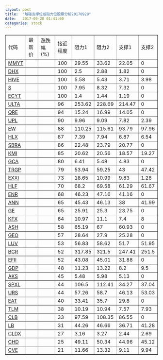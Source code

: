 ```yaml
---
layout: post
title:  "触碰支撑位或阻力位股票分析20170928"
date:   2017-09-28 01:41:00
categories: stock
---
```

<script type="text/javascript">
var stockList = []
stockList.push('gb_mmyt');
stockList.push('gb_dhx');
stockList.push('gb_hive');
stockList.push('gb_s');
stockList.push('gb_ecyt');
stockList.push('gb_ulta');
stockList.push('gb_qre');
stockList.push('gb_upl');
stockList.push('gb_ew');
stockList.push('gb_hlx');
stockList.push('gb_sbra');
stockList.push('gb_kmi');
stockList.push('gb_gca');
stockList.push('gb_trgp');
stockList.push('gb_exxi');
stockList.push('gb_hlf');
stockList.push('gb_enr');
stockList.push('gb_ann');
stockList.push('gb_ge');
stockList.push('gb_kfx');
stockList.push('gb_ash');
stockList.push('gb_geo');
stockList.push('gb_luv');
stockList.push('gb_bcr');
stockList.push('gb_efii');
stockList.push('gb_gdp');
stockList.push('gb_aks');
stockList.push('gb_spxl');
stockList.push('gb_urs');
stockList.push('gb_eat');
stockList.push('gb_tlm');
stockList.push('gb_clb');
stockList.push('gb_lb');
stockList.push('gb_cldx');
stockList.push('gb_chd');
stockList.push('gb_cve');
</script>
<table border="1">
 <tr>
 <td>代码</td>
 <td>最新价</td>
 <td>涨跌幅(%)</td>
 <td>接近程度</td>
 <td>阻力1</td>
 <td>阻力2</td>
 <td>支撑1</td>
 <td>支撑2</td>
</tr>
  <tr id="mmyt" class="red">
  <td><a href="http://stock.finance.sina.com.cn/usstock/quotes/MMYT.html" target="_blank">MMYT</a></td><td></td><td></td><td>100</td><td>29.55</td><td>33.62</td><td>22.05</td><td>0</td></tr>
  <tr id="dhx" class="red">
  <td><a href="http://stock.finance.sina.com.cn/usstock/quotes/DHX.html" target="_blank">DHX</a></td><td></td><td></td><td>100</td><td>2.5</td><td>2.88</td><td>1.82</td><td>0</td></tr>
  <tr id="hive" class="green">
  <td><a href="http://stock.finance.sina.com.cn/usstock/quotes/HIVE.html" target="_blank">HIVE</a></td><td></td><td></td><td>100</td><td>5.58</td><td>5.43</td><td>3.71</td><td>3.98</td></tr>
  <tr id="s" class="red">
  <td><a href="http://stock.finance.sina.com.cn/usstock/quotes/S.html" target="_blank">S</a></td><td></td><td></td><td>100</td><td>7.95</td><td>8.32</td><td>7.32</td><td>0</td></tr>
  <tr id="ecyt" class="red">
  <td><a href="http://stock.finance.sina.com.cn/usstock/quotes/ECYT.html" target="_blank">ECYT</a></td><td></td><td></td><td>100</td><td>1.4</td><td>1.44</td><td>1.19</td><td>0</td></tr>
  <tr id="ulta" class="red">
  <td><a href="http://stock.finance.sina.com.cn/usstock/quotes/ULTA.html" target="_blank">ULTA</a></td><td></td><td></td><td>96</td><td>253.62</td><td>228.69</td><td>214.47</td><td>0</td></tr>
  <tr id="qre" class="red">
  <td><a href="http://stock.finance.sina.com.cn/usstock/quotes/QRE.html" target="_blank">QRE</a></td><td></td><td></td><td>94</td><td>15.24</td><td>16.99</td><td>14.05</td><td>0</td></tr>
  <tr id="upl" class="red">
  <td><a href="http://stock.finance.sina.com.cn/usstock/quotes/UPL.html" target="_blank">UPL</a></td><td></td><td></td><td>90</td><td>9.96</td><td>9.09</td><td>7.82</td><td>2.39</td></tr>
  <tr id="ew" class="red">
  <td><a href="http://stock.finance.sina.com.cn/usstock/quotes/EW.html" target="_blank">EW</a></td><td></td><td></td><td>88</td><td>110.25</td><td>115.61</td><td>93.79</td><td>97.96</td></tr>
  <tr id="hlx" class="red">
  <td><a href="http://stock.finance.sina.com.cn/usstock/quotes/HLX.html" target="_blank">HLX</a></td><td></td><td></td><td>87</td><td>7.39</td><td>7.94</td><td>6.87</td><td>6.54</td></tr>
  <tr id="sbra" class="green">
  <td><a href="http://stock.finance.sina.com.cn/usstock/quotes/SBRA.html" target="_blank">SBRA</a></td><td></td><td></td><td>86</td><td>22.48</td><td>23.79</td><td>20.77</td><td>0</td></tr>
  <tr id="kmi" class="green">
  <td><a href="http://stock.finance.sina.com.cn/usstock/quotes/KMI.html" target="_blank">KMI</a></td><td></td><td></td><td>85</td><td>20.62</td><td>20.56</td><td>18.57</td><td>19.27</td></tr>
  <tr id="gca" class="green">
  <td><a href="http://stock.finance.sina.com.cn/usstock/quotes/GCA.html" target="_blank">GCA</a></td><td></td><td></td><td>80</td><td>6.41</td><td>5.48</td><td>4.83</td><td>0</td></tr>
  <tr id="trgp" class="green">
  <td><a href="http://stock.finance.sina.com.cn/usstock/quotes/TRGP.html" target="_blank">TRGP</a></td><td></td><td></td><td>79</td><td>53.94</td><td>59.25</td><td>43</td><td>47.42</td></tr>
  <tr id="exxi" class="red">
  <td><a href="http://stock.finance.sina.com.cn/usstock/quotes/EXXI.html" target="_blank">EXXI</a></td><td></td><td></td><td>73</td><td>18.65</td><td>10.99</td><td>9.83</td><td>1.28</td></tr>
  <tr id="hlf" class="red">
  <td><a href="http://stock.finance.sina.com.cn/usstock/quotes/HLF.html" target="_blank">HLF</a></td><td></td><td></td><td>70</td><td>68.2</td><td>69.58</td><td>61.29</td><td>61.67</td></tr>
  <tr id="enr" class="red">
  <td><a href="http://stock.finance.sina.com.cn/usstock/quotes/ENR.html" target="_blank">ENR</a></td><td></td><td></td><td>68</td><td>46.23</td><td>47.16</td><td>41.16</td><td>0</td></tr>
  <tr id="ann" class="red">
  <td><a href="http://stock.finance.sina.com.cn/usstock/quotes/ANN.html" target="_blank">ANN</a></td><td></td><td></td><td>65</td><td>45.43</td><td>46.13</td><td>38</td><td>41.99</td></tr>
  <tr id="ge" class="red">
  <td><a href="http://stock.finance.sina.com.cn/usstock/quotes/GE.html" target="_blank">GE</a></td><td></td><td></td><td>65</td><td>25.91</td><td>25.3</td><td>23.75</td><td>0</td></tr>
  <tr id="kfx" class="green">
  <td><a href="http://stock.finance.sina.com.cn/usstock/quotes/KFX.html" target="_blank">KFX</a></td><td></td><td></td><td>64</td><td>10.97</td><td>11.1</td><td>7.4</td><td>8</td></tr>
  <tr id="ash" class="green">
  <td><a href="http://stock.finance.sina.com.cn/usstock/quotes/ASH.html" target="_blank">ASH</a></td><td></td><td></td><td>58</td><td>65.19</td><td>67</td><td>60.93</td><td>0</td></tr>
  <tr id="geo" class="green">
  <td><a href="http://stock.finance.sina.com.cn/usstock/quotes/GEO.html" target="_blank">GEO</a></td><td></td><td></td><td>57</td><td>28.64</td><td>27.9</td><td>25.28</td><td>0</td></tr>
  <tr id="luv" class="red">
  <td><a href="http://stock.finance.sina.com.cn/usstock/quotes/LUV.html" target="_blank">LUV</a></td><td></td><td></td><td>53</td><td>56.83</td><td>58.62</td><td>51.7</td><td>51.95</td></tr>
  <tr id="bcr" class="green">
  <td><a href="http://stock.finance.sina.com.cn/usstock/quotes/BCR.html" target="_blank">BCR</a></td><td></td><td></td><td>52</td><td>317.85</td><td>321.5</td><td>247.41</td><td>251.5</td></tr>
  <tr id="efii" class="green">
  <td><a href="http://stock.finance.sina.com.cn/usstock/quotes/EFII.html" target="_blank">EFII</a></td><td></td><td></td><td>52</td><td>43.08</td><td>45.01</td><td>31.88</td><td>0</td></tr>
  <tr id="gdp" class="green">
  <td><a href="http://stock.finance.sina.com.cn/usstock/quotes/GDP.html" target="_blank">GDP</a></td><td></td><td></td><td>48</td><td>11.23</td><td>13.22</td><td>8.2</td><td>9.5</td></tr>
  <tr id="aks" class="red">
  <td><a href="http://stock.finance.sina.com.cn/usstock/quotes/AKS.html" target="_blank">AKS</a></td><td></td><td></td><td>45</td><td>5.48</td><td>5.98</td><td>5.13</td><td>0</td></tr>
  <tr id="spxl" class="green">
  <td><a href="http://stock.finance.sina.com.cn/usstock/quotes/SPXL.html" target="_blank">SPXL</a></td><td></td><td></td><td>44</td><td>106.5</td><td>112.41</td><td>34.27</td><td>37.04</td></tr>
  <tr id="urs" class="green">
  <td><a href="http://stock.finance.sina.com.cn/usstock/quotes/URS.html" target="_blank">URS</a></td><td></td><td></td><td>44</td><td>57.26</td><td>58.7</td><td>46.13</td><td>53.03</td></tr>
  <tr id="eat" class="red">
  <td><a href="http://stock.finance.sina.com.cn/usstock/quotes/EAT.html" target="_blank">EAT</a></td><td></td><td></td><td>40</td><td>33.41</td><td>35.7</td><td>29.8</td><td>0</td></tr>
  <tr id="tlm" class="green">
  <td><a href="http://stock.finance.sina.com.cn/usstock/quotes/TLM.html" target="_blank">TLM</a></td><td></td><td></td><td>38</td><td>10.19</td><td>10.94</td><td>7.57</td><td>7.93</td></tr>
  <tr id="clb" class="red">
  <td><a href="http://stock.finance.sina.com.cn/usstock/quotes/CLB.html" target="_blank">CLB</a></td><td></td><td></td><td>33</td><td>97.59</td><td>108.35</td><td>86.55</td><td>0</td></tr>
  <tr id="lb" class="green">
  <td><a href="http://stock.finance.sina.com.cn/usstock/quotes/LB.html" target="_blank">LB</a></td><td></td><td></td><td>31</td><td>44.26</td><td>46.66</td><td>36.71</td><td>41.28</td></tr>
  <tr id="cldx" class="green">
  <td><a href="http://stock.finance.sina.com.cn/usstock/quotes/CLDX.html" target="_blank">CLDX</a></td><td></td><td></td><td>27</td><td>3.16</td><td>3.27</td><td>2.44</td><td>2.69</td></tr>
  <tr id="chd" class="red">
  <td><a href="http://stock.finance.sina.com.cn/usstock/quotes/CHD.html" target="_blank">CHD</a></td><td></td><td></td><td>25</td><td>49.11</td><td>50.34</td><td>44.96</td><td>45.12</td></tr>
  <tr id="cve" class="green">
  <td><a href="http://stock.finance.sina.com.cn/usstock/quotes/CVE.html" target="_blank">CVE</a></td><td></td><td></td><td>21</td><td>11.66</td><td>13.32</td><td>9.11</td><td>9.94</td></tr>
</table>
